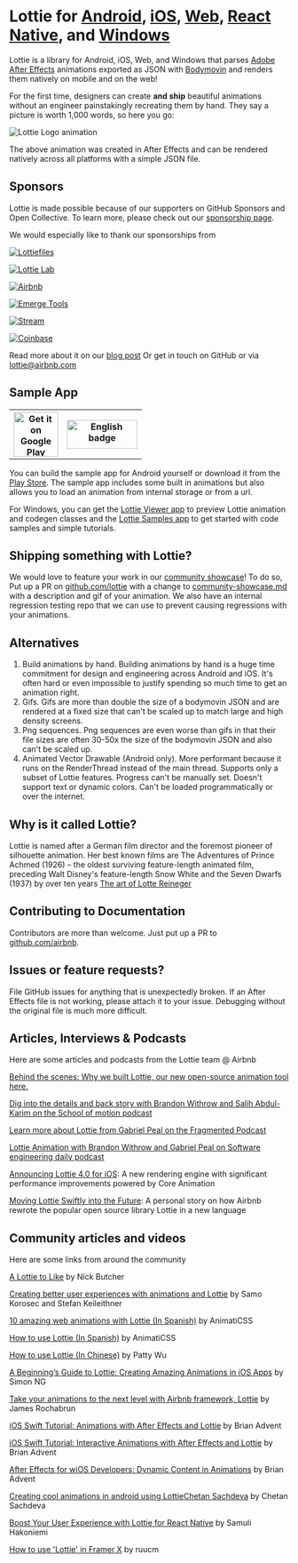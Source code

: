 # Lottie for&nbsp;[Android](https://github.com/airbnb/lottie-android), [iOS](https://github.com/airbnb/lottie-ios), [Web](https://github.com/airbnb/lottie-web), [React Native](https://github.com/airbnb/lottie-react-native), and [Windows](https://aka.ms/lottie)

Lottie is a library for Android, iOS, Web, and Windows that parses [Adobe After Effects](http://www.adobe.com/products/aftereffects.html) animations exported as JSON with [Bodymovin](https://github.com/airbnb/lottie-web) and renders them natively on mobile and on the web!

For the first time, designers can create **and ship** beautiful animations without an engineer painstakingly recreating them by hand. They say a picture is worth 1,000 words, so here you go:

![Lottie Logo animation](images/Introduction_00_sm.gif ":size=500")

The above animation was created in After Effects and can be rendered natively across all platforms with a simple JSON file.

## Sponsors

Lottie is made possible because of our supporters on GitHub Sponsors and Open Collective. To learn more, please check out our [sponsorship page](/sponsorship.md).

We would especially like to thank our sponsorships from

[![Lottiefiles](images/lottiefiles.svg ":size=300")](https://www.lottiefiles.com/)

[![Lottie Lab](images/lottielab.png ":size=300")](https://lottielab.io/)

[![Airbnb](images/airbnb.svg ":size=300")](https://www.airbnb.com/)

[![Emerge Tools](images/emerge.png ":size=300")](https://www.emergetools.com/)

[![Stream](images/stream.png ":size=300")](https://getstream.io/chat/?utm_source=OpenCollective_Lottie&utm_medium=Github_Repo_Content_Ad&utm_content=Developer&utm_campaign=Lottie_July2022_Chat_klmh22)

[![Coinbase](images/coinbase.svg ":size=300")](https://www.coinbase.com/)

Read more about it on our [blog post](http://airbnb.design/introducing-lottie/)
Or get in touch on GitHub or via lottie@airbnb.com

## Sample App

<table>
  <tr>
    <th>
      <a href='https://play.google.com/store/apps/details?id=com.airbnb.lottie'><img alt='Get it on Google Play' src='https://play.google.com/intl/en_us/badges/images/generic/en_badge_web_generic.png' height="80px"/></a>
    </th>
    <th>
      <a href='https://www.microsoft.com/store/apps/9p7x9k692tmw?ocid=badge'><img src='https://developer.microsoft.com/store/badges/images/English_get-it-from-MS.png' alt='English badge' width='127px' height='52px'/></a>
    </th>
  </tr>
</table>

You can build the sample app for Android yourself or download it from the [Play Store](https://play.google.com/store/apps/details?id=com.airbnb.lottie). The sample app includes some built in animations but also allows you to load an animation from internal storage or from a url.

For Windows, you can get the [Lottie Viewer app](https://aka.ms/lottieviewer) to preview Lottie animation and codegen classes and the [Lottie Samples app](https://aka.ms/lottiesamples) to get started with code samples and simple tutorials.

## Shipping something with Lottie?

We would love to feature your work in our [community showcase](/community-showcase.md)! To do so, Put up a PR on [github.com/lottie](https://github.com/airbnb/lottie) with a change to [community-showcase.md](https://github.com/airbnb/lottie/blob/master/community-showcase.md) with a description and gif of your animation.
We also have an internal regression testing repo that we can use to prevent causing regressions with your animations.

## Alternatives

1. Build animations by hand. Building animations by hand is a huge time commitment for design and engineering across Android and iOS. It's often hard or even impossible to justify spending so much time to get an animation right.
1. Gifs. Gifs are more than double the size of a bodymovin JSON and are rendered at a fixed size that can't be scaled up to match large and high density screens.
1. Png sequences. Png sequences are even worse than gifs in that their file sizes are often 30-50x the size of the bodymovin JSON and also can't be scaled up.
1. Animated Vector Drawable (Android only). More performant because it runs on the RenderThread instead of the main thread. Supports only a subset of Lottie features. Progress can't be manually set. Doesn't support text or dynamic colors. Can't be loaded programmatically or over the internet.

## Why is it called Lottie?

Lottie is named after a German film director and the foremost pioneer of silhouette animation. Her best known films are The Adventures of Prince Achmed (1926) – the oldest surviving feature-length animated film, preceding Walt Disney's feature-length Snow White and the Seven Dwarfs (1937) by over ten years
[The art of Lotte Reineger](https://www.youtube.com/watch?v=LvU55CUw5Ck&feature=youtu.be)

## Contributing to Documentation

Contributors are more than welcome. Just put up a PR to [github.com/airbnb](https://github.com/airbnb/lottie).

## Issues or feature requests?

File GitHub issues for anything that is unexpectedly broken. If an After Effects file is not working, please attach it to your issue. Debugging without the original file is much more difficult.

## Articles, Interviews & Podcasts

Here are some articles and podcasts from the Lottie team @ Airbnb

[Behind the scenes: Why we built Lottie, our new open-source animation tool here.](https://airbnb.design/introducing-lottie/)

[Dig into the details and back story with Brandon Withrow and Salih Abdul-Karim on the School of motion podcast](https://www.schoolofmotion.com/blog/after-effects-to-code-lottie-from-airbnb)

[Learn more about Lottie from Gabriel Peal on the Fragmented Podcast](http://fragmentedpodcast.com/episodes/82/)

[Lottie Animation with Brandon Withrow and Gabriel Peal on Software engineering daily podcast](https://softwareengineeringdaily.com/2017/08/10/lottie-animation-with-brandon-withrow-and-gabriel-peal/)

[Announcing Lottie 4.0 for iOS](https://medium.com/airbnb-engineering/announcing-lottie-4-0-for-ios-d4d226862a54): A new rendering engine with significant performance improvements powered by Core Animation

[Moving Lottie Swiftly into the Future](https://medium.com/airbnb-engineering/lottie-and-swift-at-airbnb-e0c85dc365e7): A personal story on how Airbnb rewrote the popular open source library Lottie in a new language

## Community articles and videos

Here are some links from around the community

[A Lottie to Like](https://t.co/dadjvgv9vk) by Nick Butcher

[Creating better user experiences with animations and Lottie](https://pspdfkit.com/blog/2017/creating-better-user-experiences-with-animations-and-lottie/) by Samo Korosec and Stefan Keileithner

[10 amazing web animations with Lottie \(In Spanish\)](https://www.youtube.com/watch?v=IFp3tyy3cRA) by AnimatiCSS

[How to use Lottie \(In Spanish\)](https://www.youtube.com/watch?v=hLUBXENQSOc) by AnimatiCSS

[How to use Lottie \(In Chinese\)](https://medium.com/as-a-product-designer/心得分享-如何使用lottie-將完美動畫100-呈現在產品上-7ac7107abfa5) by Patty Wu

[A Beginning’s Guide to Lottie: Creating Amazing Animations in iOS Apps](https://www.appcoda.com/lottie-beginner-guide/#) by Simon NG

[Take your animations to the next level with Airbnb framework, Lottie](https://medium.com/@jamesrochabrun/take-your-animations-to-the-next-level-with-airbnb-framework-lottie-ab6c6152acba) by James Rochabrun

[iOS Swift Tutorial: Animations with After Effects and Lottie](https://www.youtube.com/watch?v=ESjFEaZx7UI) by Brian Advent

[iOS Swift Tutorial: Interactive Animations with After Effects and Lottie](https://www.youtube.com/watch?v=QyL-jp9bFdM) by Brian Advent

[After Effects for wiOS Developers: Dynamic Content in Animations](https://youtu.be/2HhgLir6Jz0?list=PLUDTy1CWIw-qu2EuzNVFQawyW5jmC5W7G) by Brian Advent

[Creating cool animations in android using Lottie](https://www.youtube.com/watch?v=T4v72xJqNpQ)[Chetan Sachdeva](https://www.youtube.com/channel/UC_4TBWZcI-tdZ02wESTRVNw) by Chetan Sachdeva

[Boost Your User Experience with Lottie for React Native](https://blog.reactnativecoach.com/boost-your-user-experience-with-lottie-for-react-native-5da1ac589982) by Samuli Hakoniemi

[How to use 'Lottie' in Framer X](https://www.youtube.com/watch?v=GflnbO5RMZI) by ruucm
